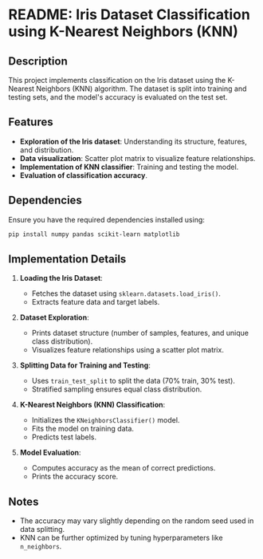 # README: Iris Dataset Classification using K-Nearest Neighbors (KNN)

## Description
This project implements classification on the Iris dataset using the K-Nearest Neighbors (KNN) algorithm. The dataset is split into training and testing sets, and the model's accuracy is evaluated on the test set.

## Features
- **Exploration of the Iris dataset**: Understanding its structure, features, and distribution.
- **Data visualization**: Scatter plot matrix to visualize feature relationships.
- **Implementation of KNN classifier**: Training and testing the model.
- **Evaluation of classification accuracy**.

## Dependencies
Ensure you have the required dependencies installed using:
```bash
pip install numpy pandas scikit-learn matplotlib
```

## Implementation Details
1. **Loading the Iris Dataset**:
   - Fetches the dataset using `sklearn.datasets.load_iris()`.
   - Extracts feature data and target labels.
   
2. **Dataset Exploration**:
   - Prints dataset structure (number of samples, features, and unique class distribution).
   - Visualizes feature relationships using a scatter plot matrix.
   
3. **Splitting Data for Training and Testing**:
   - Uses `train_test_split` to split the data (70% train, 30% test).
   - Stratified sampling ensures equal class distribution.
   
4. **K-Nearest Neighbors (KNN) Classification**:
   - Initializes the `KNeighborsClassifier()` model.
   - Fits the model on training data.
   - Predicts test labels.
   
5. **Model Evaluation**:
   - Computes accuracy as the mean of correct predictions.
   - Prints the accuracy score.

## Notes
- The accuracy may vary slightly depending on the random seed used in data splitting.
- KNN can be further optimized by tuning hyperparameters like `n_neighbors`.
